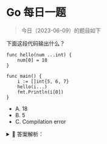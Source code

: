 # Go 每日一题

> 今日（2023-06-09）的题目如下

下面这段代码输出什么？

```golang
func hello(num ...int) {  
    num[0] = 18
}

func main() {  
    i := []int{5, 6, 7}
    hello(i...)
    fmt.Println(i[0])
}
```

- A. 18
- B. 5
- C. Compilation error

<details>
<summary style="cursor: pointer">🔑 答案解析：</summary>
<div>

参考答案及解析：A.18。知识点：可变参数函数。

</div>
</details>
